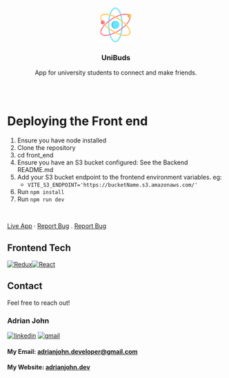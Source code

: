 
<div align="center">
    <br />
    <a href="https://github.com/github_username/repo_name">
        <img src="../readme/logo.svg" alt="Logo" width="80" height="80">
    </a>

<h3 align="center" >UniBuds</h3> 
    <p align="center">
        App for university students to connect and make friends.  
    </p> 
</div>
 
<br /><br />

# Deploying the Front end

1) Ensure you have node installed
2) Clone the repository 
3) cd front_end
4) Ensure you have an S3 bucket configured: See the Backend README.md 
5) Add your S3 bucket endpoint to the frontend environment variables. eg:
    - `VITE_S3_ENDPOINT='https://bucketName.s3.amazonaws.com/'`
4) Run  `npm install`
5) Run `npm run dev`
 
 
<br />

[Live App](https://unibuds.vercel.app/) ·
[Report Bug](mailto:adrianjohn.developer@gmail.com?subject=I%20found%20a%20bug) .
[Report Bug](mailto:adrianjohn.developer@gmail.com?subject=I%20want%20a%20feature )

 

## Frontend Tech

[![Redux][Redux]][Redux-url][![React][React]][React-url]   
 
 
<!-- Developer Contact -->
## Contact

Feel free to reach out!

### Adrian John

[![linkedin][linkedin]][linkedin-url] 
[![gmail][gmail]](mailto:adrianjohn.developer@gmail.com)
</br> 
#### My Email: adrianjohn.developer@gmail.com 

#### My Website: [adrianjohn.dev](https://adrianjohn.dev)

[linkedin]: https://img.shields.io/badge/LinkedIn-0077B5?style=for-the-badge&logo=linkedin&logoColor=white
[linkedin-url]: https://linkedin.com/in/dev-adrian

[gmail]:https://img.shields.io/badge/Gmail-D14836?style=for-the-badge&logo=gmail&logoColor=white
 
  
 

[React-url]: https://reactjs.org/
[Redux-url]: https://redux.js.org/ 


[React]:https://img.shields.io/badge/React-20232A?style=for-the-badge&logo=react&logoColor=61DAFB
[Redux]:https://img.shields.io/badge/Redux-593D88?style=for-the-badge&logo=redux&logoColor=white 



